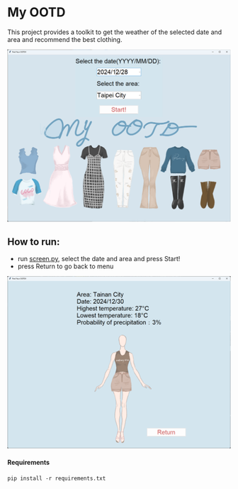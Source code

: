 # My OOTD
This project provides a toolkit to  get the weather of the selected date and area and recommend the best clothing.

<img src="pic/cover.png"/>

## How to run:
* run [screen.py](screen.py), select the date and area and press Start!
* press Return to go back to menu
<img src="pic/run.png"/>

#### Requirements
```
pip install -r requirements.txt
